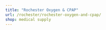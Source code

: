 ```yaml
---
title: "Rochester Oxygen & CPAP"
url: /rochester/rochester-oxygen-and-cpap/
shop: medical supply
---
```

